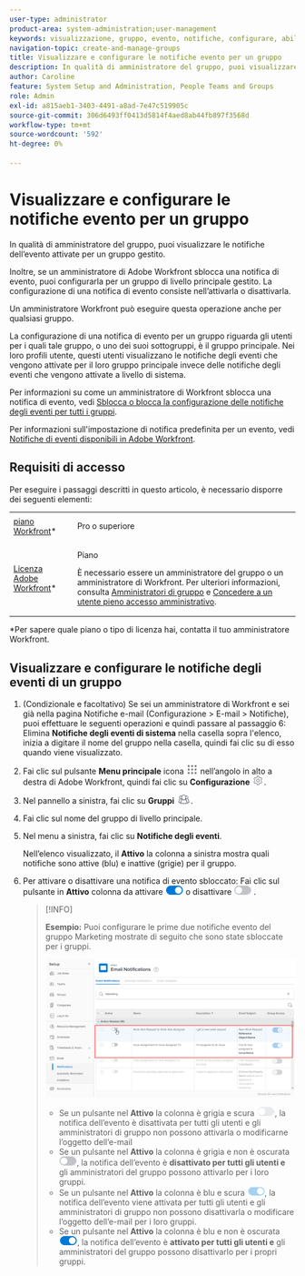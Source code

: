 ```yaml
---
user-type: administrator
product-area: system-administration;user-management
keywords: visualizzazione, gruppo, evento, notifiche, configurare, abilitare, disabilitare
navigation-topic: create-and-manage-groups
title: Visualizzare e configurare le notifiche evento per un gruppo
description: In qualità di amministratore del gruppo, puoi visualizzare le notifiche dell’evento attivate per un gruppo gestito. Inoltre, se un amministratore di Adobe Workfront sblocca una notifica di evento, puoi configurarla per un gruppo di livello principale gestito. La configurazione di una notifica di evento consiste nell’attivarla o disattivarla.
author: Caroline
feature: System Setup and Administration, People Teams and Groups
role: Admin
exl-id: a815aeb1-3403-4491-a8ad-7e47c519905c
source-git-commit: 306d6493ff0413d5814f4aed8ab44fb897f3568d
workflow-type: tm+mt
source-wordcount: '592'
ht-degree: 0%

---
```


# Visualizzare e configurare le notifiche evento per un gruppo

In qualità di amministratore del gruppo, puoi visualizzare le notifiche dell’evento attivate per un gruppo gestito.

Inoltre, se un amministratore di Adobe Workfront sblocca una notifica di evento, puoi configurarla per un gruppo di livello principale gestito. La configurazione di una notifica di evento consiste nell’attivarla o disattivarla.

Un amministratore Workfront può eseguire questa operazione anche per qualsiasi gruppo.

La configurazione di una notifica di evento per un gruppo riguarda gli utenti per i quali tale gruppo, o uno dei suoi sottogruppi, è il gruppo principale. Nei loro profili utente, questi utenti visualizzano le notifiche degli eventi che vengono attivate per il loro gruppo principale invece delle notifiche degli eventi che vengono attivate a livello di sistema.

Per informazioni su come un amministratore di Workfront sblocca una notifica di evento, vedi [Sblocca o blocca la configurazione delle notifiche degli eventi per tutti i gruppi](../../../administration-and-setup/manage-workfront/emails/unlock-configuration-of-event-notifications-for-groups.md).

Per informazioni sull&#39;impostazione di notifica predefinita per un evento, vedi [Notifiche di eventi disponibili in Adobe Workfront](../../../administration-and-setup/manage-workfront/emails/event-notifications-available-in-wf.md).

## Requisiti di accesso

Per eseguire i passaggi descritti in questo articolo, è necessario disporre dei seguenti elementi:

<table style="table-layout:auto"> 
 <col> 
 <col> 
 <tbody> 
  <tr> 
   <td role="rowheader"><a href="https://www.workfront.com/plans" target="_blank">piano Workfront</a>*</td> 
   <td> <p>Pro o superiore</p> </td> 
  </tr> 
  <tr> 
   <td role="rowheader"><a href="https://one.workfront.com/s/document-item?bundleId=the-new-workfront-experience&amp;topicId=Content%2FAdministration_and_Setup%2FAdd_users%2FAccess_levels_and_object_permissions%2Fwf-licenses.html&amp;_LANG=en" target="_blank">Licenza Adobe Workfront</a>*</td> 
   <td> <p>Piano </p> <p>È necessario essere un amministratore del gruppo o un amministratore di Workfront. Per ulteriori informazioni, consulta <a href="../../../administration-and-setup/manage-groups/group-roles/group-administrators.md" class="MCXref xref">Amministratori di gruppo</a> e <a href="../../../administration-and-setup/add-users/configure-and-grant-access/grant-a-user-full-administrative-access.md" class="MCXref xref">Concedere a un utente pieno accesso amministrativo</a>.</p> </td> 
  </tr> 
 </tbody> 
</table>

&#42;Per sapere quale piano o tipo di licenza hai, contatta il tuo amministratore Workfront.

## Visualizzare e configurare le notifiche degli eventi di un gruppo

1. (Condizionale e facoltativo) Se sei un amministratore di Workfront e sei già nella pagina Notifiche e-mail (Configurazione > E-mail > Notifiche), puoi effettuare le seguenti operazioni e quindi passare al passaggio 6: Elimina **Notifiche degli eventi di sistema** nella casella sopra l&#39;elenco, inizia a digitare il nome del gruppo nella casella, quindi fai clic su di esso quando viene visualizzato.
1. Fai clic sul pulsante **Menu principale** icona ![](assets/main-menu-icon.png) nell’angolo in alto a destra di Adobe Workfront, quindi fai clic su **Configurazione** ![](assets/gear-icon-settings.png).

1. Nel pannello a sinistra, fai clic su **Gruppi** ![](assets/groups-icon.png).

1. Fai clic sul nome del gruppo di livello principale.
1. Nel menu a sinistra, fai clic su **Notifiche degli eventi**.

   Nell’elenco visualizzato, il **Attivo** la colonna a sinistra mostra quali notifiche sono attive (blu) e inattive (grigie) per il gruppo.

1. Per attivare o disattivare una notifica di evento sbloccato: Fai clic sul pulsante in <strong>Attivo</strong> colonna da attivare <img src="assets/email-notification-enabled-unlocked.png"> o disattivare <img src="assets/email-notification-disabled-unlocked.png"> .

   >[!INFO]
   >
   >**Esempio:** Puoi configurare le prime due notifiche evento del gruppo Marketing mostrate di seguito che sono state sbloccate per i gruppi.</p> <p> <img src="assets/configure-group-event-notifications.png">
   >* Se un pulsante nel <strong>Attivo</strong> la colonna è grigia e scura <img src="assets/email-notification-disabled-locked.png">, la notifica dell’evento è disattivata per tutti gli utenti e gli amministratori di gruppo non possono attivarla o modificarne l’oggetto dell’e-mail
   >* Se un pulsante nel <strong>Attivo</strong> la colonna è grigia e non è oscurata <img src="assets/email-notification-disabled-unlocked.png">, la notifica dell’evento è <strong>disattivato per tutti gli utenti e</strong> gli amministratori del gruppo possono attivarlo per i loro gruppi.
   >* Se un pulsante nel <strong>Attivo</strong> la colonna è blu e scura <img src="assets/email-notification-enabled-locked.png">, la notifica dell’evento viene attivata per tutti gli utenti e gli amministratori di gruppo non possono disattivarla o modificare l’oggetto dell’e-mail per i loro gruppi.
   >* Se un pulsante nel <strong>Attivo</strong> la colonna è blu e non è oscurata <img src="assets/email-notification-enabled-unlocked.png">, la notifica dell’evento è <strong>attivato per tutti gli utenti e</strong> gli amministratori del gruppo possono disattivarlo per i propri gruppi.


<!--
This step (with substeps) is for functionality from a Sprint 3 2021 story that got put on hold. Also see the PDF on the story for some text earlier in the article that needs to be added. 

1. To customize the email subject line of an event notification,
  1. Click the name of the event notification.
  1. In the <strong>Event Notification</strong> box that displays, in the <strong>Email Subject Line</strong> box, change the text and fields, including custom fields, then click <strong>Update</strong> to save the new subject lines for your emails.
  IMPORTANT: The names of the fields added must match the camel case syntax of our database structure. For more information about how our objects and their fields are named in the Workfront database, see the <a href="../../../wf-api/workfront-api.md" class="MCXref xref">Adobe Workfront API</a>.
  For more information about customizing the email subject line of an event notification, see <a href="../../../administration-and-setup/manage-workfront/emails/custom-email-subjects-event-notification.md" class="MCXref xref">Customize email subjects for event notifications</a>. 
-->

